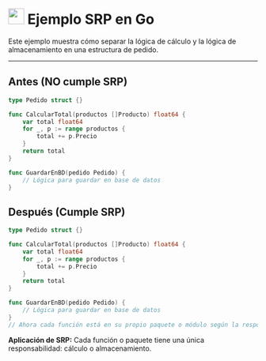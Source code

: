 # <img src="https://cdn.jsdelivr.net/gh/devicons/devicon/icons/go/go-original.svg" width="32"/> Ejemplo SRP en Go

Este ejemplo muestra cómo separar la lógica de cálculo y la lógica de almacenamiento en una estructura de pedido.

---

## Antes (NO cumple SRP)
```go
type Pedido struct {}

func CalcularTotal(productos []Producto) float64 {
    var total float64
    for _, p := range productos {
        total += p.Precio
    }
    return total
}

func GuardarEnBD(pedido Pedido) {
    // Lógica para guardar en base de datos
}
```

## Después (Cumple SRP)
```go
type Pedido struct {}

func CalcularTotal(productos []Producto) float64 {
    var total float64
    for _, p := range productos {
        total += p.Precio
    }
    return total
}

func GuardarEnBD(pedido Pedido) {
    // Lógica para guardar en base de datos
}
// Ahora cada función está en su propio paquete o módulo según la responsabilidad.
```

**Aplicación de SRP:**
Cada función o paquete tiene una única responsabilidad: cálculo o almacenamiento.
